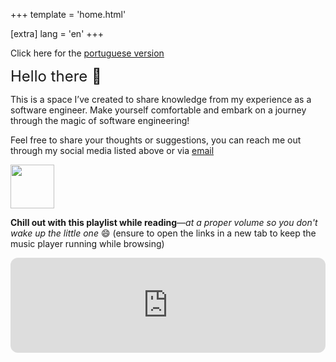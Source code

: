 +++
template = 'home.html'

[extra]
lang = 'en'
+++

Click here for the [portuguese version](https://joaoalber.github.io/pt-BR)

<font size="5">Hello there :wave:</font>

This is a space I’ve created to share knowledge from my experience as a software engineer. Make yourself comfortable and embark on a journey through the magic of software engineering!

Feel free to share your thoughts or suggestions, you can reach me out through my social media listed above or via [email](mailto:joaoalber.dev@gmail.com)

<div>
  <img style="margin-left: 0px;" src="https://ucarecdn.com/1db1d8fd-9e32-41b2-b57d-0601dc75e305/" width="70" height="70">
</div>


**Chill out with this playlist while reading**—*at a proper volume so you don't wake up the little one* :smile: (ensure to open the links in a new tab to keep the music player running while browsing)

<iframe style="border-radius:12px" src="https://open.spotify.com/embed/playlist/37i9dQZF1DWWQRwui0ExPn?utm_source=generator" width="100%" height="152" frameBorder="0" allowfullscreen="" allow="autoplay; clipboard-write; encrypted-media; fullscreen; picture-in-picture" loading="lazy"></iframe>
